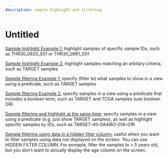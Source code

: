 ```yaml
---
description: sample highlight and filtering
---
```


# Untitled

 [Sample highlight Example 1:]() highlight samples of specific sample IDs, such as THR30\_0820\_S01 or THR30\_0861\_S01

 [Sample highlight Example 2:]() highlight samples matching an arbitary criteria, such as TARGET samples

 [Sample filtering Example 1:]() specify \(filter to\) what samples to show in a view using a predicate, such as TARGET samples

 [Sample filtering Example 2:]() specify samples in a view using a predicate that includes a boolean term, such as TARGET and TCGA samples \(use boolean OR\)

 [Sample filtering and highlight at the same time:]() specify samples in a view using a predicate \(e.g. just show TARGET samples\), as well as highlight specific samples by IDs, such as TARGET-40-0A4I6O-01A-01R

 [Sample filtering using data in a hidden filter column:]() useful when you want to filter samples using data not displayed on the screen. You can use HIDDEN FILTER COLUMN. For exmaple, filter the samples to &lt; 5 years old, but you don't want to actually display the age column on the screen.

